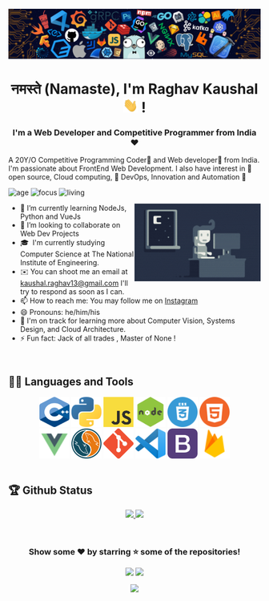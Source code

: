 ![](assets/header_.png)

<h1 align="center"> नमस्ते (Namaste), I'm Raghav Kaushal <img src="https://raw.githubusercontent.com/ABSphreak/ABSphreak/master/gifs/Hi.gif" width="30px"> ! </h1>


<h3 align="center">I'm a Web Developer and Competitive Programmer from India ❤</h3>
  
A 20Y/O Competitive Programming Coder🌈 and Web developer🎯 from India. I'm passionate about FrontEnd Web Development. I also have interest in 📜 open source, Cloud computing, 🚀 DevOps, Innovation and Automation :robot: 


![age](https://img.shields.io/badge/age-20-blue)
![focus](https://img.shields.io/badge/focus-FrontEnd-brightgreen)
![living](https://img.shields.io/badge/living-Mysore|Agra-3c9)

<img width="50%" align="right" alt="Night Coding" src="assets/Night-Coding.gif" />

- 🌱 I’m currently learning NodeJs, Python and VueJs
- 👯 I’m looking to collaborate on Web Dev Projects
- 🎓 &nbsp;I'm currently studying Computer Science at The National Institute of Engineering.
- ✉️  You can shoot me an email at kaushal.raghav13@gmail.com I'll try to respond as soon as I can.
- 📫 How to reach me: You may follow me on [Instagram](https://www.instagram.com/raghav._.kaushal) 
- 😄 Pronouns: he/him/his
- 🌱  I'm on track for learning more about Computer Vision, Systems Design, and Cloud Architecture.
- ⚡ Fun fact: Jack of all trades , Master of None ! 
<br />


## 👨‍💻 Languages and Tools

<div align="center">
  
<img src="assets/logos/c++.png" height="60" width="60">
<img src="assets/logos/python.png" height="60" width="60">
<img src="assets/logos/JS.png" height="60" width="60">
<img src="assets/logos/node.jpeg" height="60" width="60">
<img src="assets/logos/css.png" height="60" width="60">
<img src="assets/logos/html.png" height="60" width="60">

<br>

<img src="assets/logos/icons8-vue-js-48.png" height="60" width="60"/>
<img src="assets/logos/sql.png" height="60" width="60">
<img src="assets/logos/git.png" height="60" width="60">
<img src="assets/logos/vs.png" height="60" width="60">
<img src="assets/logos/bootstrap.png" height="60" width="60">
<img height="60" src="assets/logos/icons8-firebase-48.png">

</div>

<br >

## 🏆 Github Status

<!-- <img  src="https://github-readme-stats.vercel.app/api?username=RaghavKaushal03&show_icons=true&hide_border=true&theme=dark" width="45%" align="right" >

<img  src="https://github-readme-streak-stats.herokuapp.com/?user=RaghavKaushal03&theme=dark" width="45%" > -->
<p align="center">
<a href="https://github.com/RaghavKaushal03">
  <img height="180em" src="https://github-readme-stats-eight-theta.vercel.app/api?username=RaghavKaushal03&show_icons=true&theme=algolia&include_all_commits=true&count_private=true"/>
  <img height="180em" src="https://github-readme-stats-eight-theta.vercel.app/api/top-langs/?username=RaghavKaushal03&layout=compact&langs_count=8&theme=algolia"/>
</a>
</p>

<br>

<div align="center">


### Show some ❤️ by starring ⭐ some of the repositories!


[<img src="https://img.shields.io/badge/linkedin-%230077B5.svg?&style=for-the-badge&logo=linkedin&logoColor=white">](https://www.linkedin.com/in/raghav-kaushal-2a559918b/)
[<img src="https://img.shields.io/badge/instagram-%23E4405F.svg?&style=for-the-badge&logo=instagram&logoColor=white">](https://www.instagram.com/raghav._.kaushal/?hl=en)
<!-- [<img src="https://img.shields.io/badge/facebook-%231877F2.svg?&style=for-the-badge&logo=facebook&logoColor=white">](https://www.facebook.com/raghav/) -->

<!-- [<img src="https://img.shields.io/badge/Portfolio-%23000000.svg?&style=for-the-badge">](https://subhampreet-mohanty-6cdeb.web.app/)
 -->

<a href="https://devpost.com/kaushal-raghav13?ref_content=user-portfolio&ref_feature=portfolio&ref_medium=global-nav"><img height="50" src="https://d2fltix0v2e0sb.cloudfront.net/dev-badge.svg"></a>

</div>


